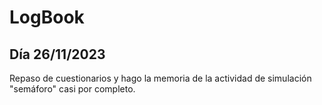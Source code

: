 # LogBook 
## Día 26/11/2023

Repaso de cuestionarios y hago la memoria de la actividad de simulación "semáforo" casi por completo. 